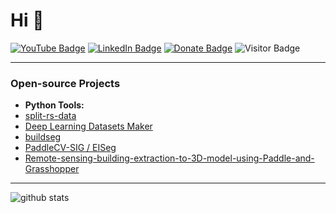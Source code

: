 # Hi 👋

[![YouTube Badge](https://img.shields.io/badge/My-YouTube-red)](https://www.youtube.com/c/YoussefHarby/)
[![LinkedIn Badge](https://img.shields.io/badge/My-LinkedIn-blue)](https://www.linkedin.com/in/youssef-harby/)
[![Donate Badge](https://img.shields.io/badge/Donate-Buy%20me%20a%20coffee-yellowgreen.svg)](https://www.buymeacoffee.com/yharby)
![Visitor Badge](https://visitor-badge.laobi.icu/badge?page_id=Youssef-Harby.yharby)

---

### Open-source Projects

- **Python Tools:** 
- [split-rs-data](https://github.com/Youssef-Harby/split-rs-data)
- [Deep Learning Datasets Maker](https://github.com/deepbands/deep-learning-datasets-maker)
- [buildseg](https://github.com/deepbands/buildseg)
- [PaddleCV-SIG / EISeg](https://github.com/PaddleCV-SIG/EISeg)
- [Remote-sensing-building-extraction-to-3D-model-using-Paddle-and-Grasshopper](https://github.com/Youssef-Harby/Remote-sensing-building-extraction-to-3D-model-using-Paddle-and-Grasshopper)

---

![github stats](https://github-readme-stats.vercel.app/api?username=Youssef-Harby&show_icons=true&theme=city_lights&count_private=true)
<!-- ![Top Langs](https://github-readme-stats.vercel.app/api/top-langs/?username=Youssef-Harby&langs_count=3&hide=javascript,go,html,css,tex,jupyter%20notebook&theme=city_lights) -->

